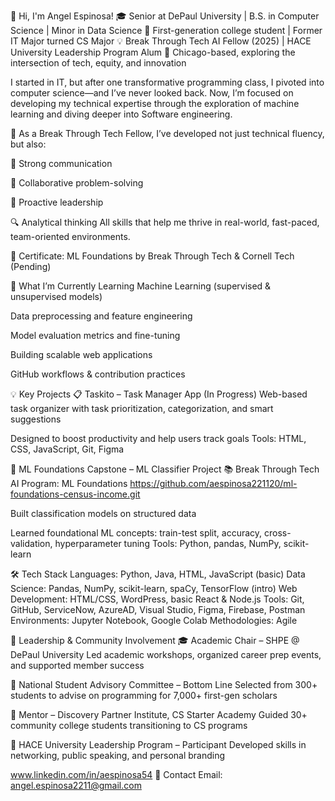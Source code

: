 👋 Hi, I'm Angel Espinosa!
🎓 Senior at DePaul University | B.S. in Computer Science | Minor in Data Science
🧠 First-generation college student | Former IT Major turned CS Major
💡 Break Through Tech AI Fellow (2025) | HACE University Leadership Program Alum
📍 Chicago-based, exploring the intersection of tech, equity, and innovation

I started in IT, but after one transformative programming class, I pivoted into computer science—and I’ve never looked back. Now, I’m focused on developing my technical expertise through the exploration of machine learning and diving deeper into Software engineering.

💪 As a Break Through Tech Fellow, I’ve developed not just technical fluency, but also:

📣 Strong communication

🤝 Collaborative problem-solving

🧭 Proactive leadership

🔍 Analytical thinking
All skills that help me thrive in real-world, fast-paced, team-oriented environments.

📄 Certificate: ML Foundations by Break Through Tech & Cornell Tech (Pending)

🧠 What I’m Currently Learning
Machine Learning (supervised & unsupervised models)

Data preprocessing and feature engineering

Model evaluation metrics and fine-tuning

Building scalable web applications

GitHub workflows & contribution practices

💡 Key Projects
📋 Taskito – Task Manager App (In Progress)
Web-based task organizer with task prioritization, categorization, and smart suggestions

Designed to boost productivity and help users track goals
Tools: HTML, CSS, JavaScript, Git, Figma

🤖 ML Foundations Capstone – ML Classifier Project
📚 Break Through Tech AI Program: ML Foundations
https://github.com/aespinosa221120/ml-foundations-census-income.git

Built classification models on structured data

Learned foundational ML concepts: train-test split, accuracy, cross-validation, hyperparameter tuning
Tools: Python, pandas, NumPy, scikit-learn

🛠 Tech Stack
Languages: Python, Java, HTML, JavaScript (basic)
Data Science: Pandas, NumPy, scikit-learn, spaCy, TensorFlow (intro)
Web Development: HTML/CSS, WordPress, basic React & Node.js
Tools: Git, GitHub, ServiceNow, AzureAD, Visual Studio, Figma, Firebase, Postman
Environments: Jupyter Notebook, Google Colab
Methodologies: Agile

📣 Leadership & Community Involvement
🎓 Academic Chair – SHPE @ DePaul University
Led academic workshops, organized career prep events, and supported member success

💬 National Student Advisory Committee – Bottom Line
Selected from 300+ students to advise on programming for 7,000+ first-gen scholars

👥 Mentor – Discovery Partner Institute, CS Starter Academy
Guided 30+ community college students transitioning to CS programs

🏅 HACE University Leadership Program – Participant
Developed skills in networking, public speaking, and personal branding


www.linkedin.com/in/aespinosa54
📧 Contact Email: angel.espinosa2211@gmail.com
